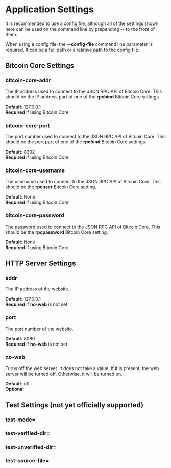 # Application Settings

It is recommended to use a config file, although all of the settings shown here can be used on the command line by prepending -- to the front of them.

When using a config file, the **--config-file** command line parameter is required. It can be a full path or a relative path to the config file.

## Bitcoin Core Settings

### bitcoin-core-addr

The IP address used to connect to the JSON RPC API of Bitcoin Core.
This should be the IP address part of one of the **rpcbind** Bitcoin Core settings.

**Default**: 127.0.0.1<br>
**Required** if using Bitcoin Core

### bitcoin-core-port

The port number used to connect to the JSON RPC API of Bitcoin Core.
This should be the port part of one of the **rpcbind** Bitcoin Core settings.

**Default**: 8332<br>
**Required** if using Bitcoin Core

### bitcoin-core-username

The username used to connect to the JSON RPC API of Bitcoin Core.
This should be the **rpcuser** Bitcoin Core setting.

**Default**: None<br>
**Required** if using Bitcoin Core

### bitcoin-core-password

The password used to connect to the JSON RPC API of Bitcoin Core.
This should be the **rpcpassword** Bitcoin Core setting.

**Default**: None<br>
**Required** if using Bitcoin Core

## HTTP Server Settings

### addr

The IP address of the website.

**Default**: 127.0.0.1<br>
**Required** if **no-web** is not set

### port

The port number of the website.

**Default**: 8080<br>
**Required** if **no-web** is not set

### no-web

Turns off the web server. It does not take a value. If it is present, the web server will be turned off. Otherwise, it will be turned on.

**Default**: off<br>
**Optional**

## Test Settings (not yet officially supported)

### test-mode=
### test-verified-dir=
### test-unverified-dir=
### test-source-file=

